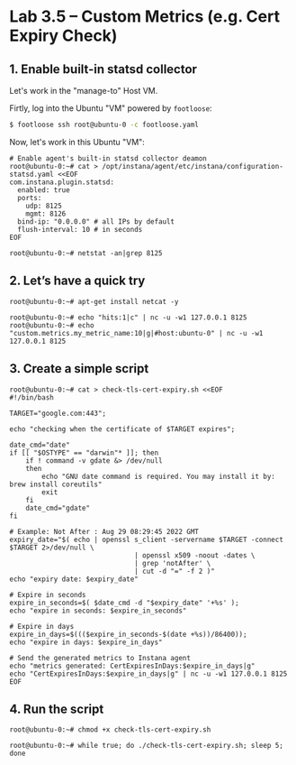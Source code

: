 # Lab 3.5 – Custom Metrics (e.g. Cert Expiry Check)

## 1. Enable built-in statsd collector

Let's work in the "manage-to" Host VM.

Firtly, log into the Ubuntu "VM" powered by `footloose`:

```sh
$ footloose ssh root@ubuntu-0 -c footloose.yaml
```

Now, let's work in this Ubuntu "VM":

```
# Enable agent's built-in statsd collector deamon
root@ubuntu-0:~# cat > /opt/instana/agent/etc/instana/configuration-statsd.yaml <<EOF
com.instana.plugin.statsd:
  enabled: true
  ports:
    udp: 8125
    mgmt: 8126
  bind-ip: "0.0.0.0" # all IPs by default
  flush-interval: 10 # in seconds
EOF

root@ubuntu-0:~# netstat -an|grep 8125
```

## 2. Let’s have a quick try

```
root@ubuntu-0:~# apt-get install netcat -y
```

```
root@ubuntu-0:~# echo "hits:1|c" | nc -u -w1 127.0.0.1 8125
root@ubuntu-0:~# echo "custom.metrics.my_metric_name:10|g|#host:ubuntu-0" | nc -u -w1 127.0.0.1 8125
```

## 3. Create a simple script

```
root@ubuntu-0:~# cat > check-tls-cert-expiry.sh <<EOF
#!/bin/bash

TARGET="google.com:443";

echo "checking when the certificate of $TARGET expires";

date_cmd="date"
if [[ "$OSTYPE" == "darwin"* ]]; then
    if ! command -v gdate &> /dev/null
    then
        echo "GNU date command is required. You may install it by: brew install coreutils"
        exit
    fi
    date_cmd="gdate"
fi

# Example: Not After : Aug 29 08:29:45 2022 GMT
expiry_date="$( echo | openssl s_client -servername $TARGET -connect $TARGET 2>/dev/null \
                               | openssl x509 -noout -dates \
                               | grep 'notAfter' \
                               | cut -d "=" -f 2 )"
echo "expiry date: $expiry_date"

# Expire in seconds
expire_in_seconds=$( $date_cmd -d "$expiry_date" '+%s' ); 
echo "expire in seconds: $expire_in_seconds"

# Expire in days
expire_in_days=$((($expire_in_seconds-$(date +%s))/86400));
echo "expire in days: $expire_in_days"

# Send the generated metrics to Instana agent
echo "metrics generated: CertExpiresInDays:$expire_in_days|g"
echo "CertExpiresInDays:$expire_in_days|g" | nc -u -w1 127.0.0.1 8125
EOF
```

## 4. Run the script

```
root@ubuntu-0:~# chmod +x check-tls-cert-expiry.sh

root@ubuntu-0:~# while true; do ./check-tls-cert-expiry.sh; sleep 5; done
```
